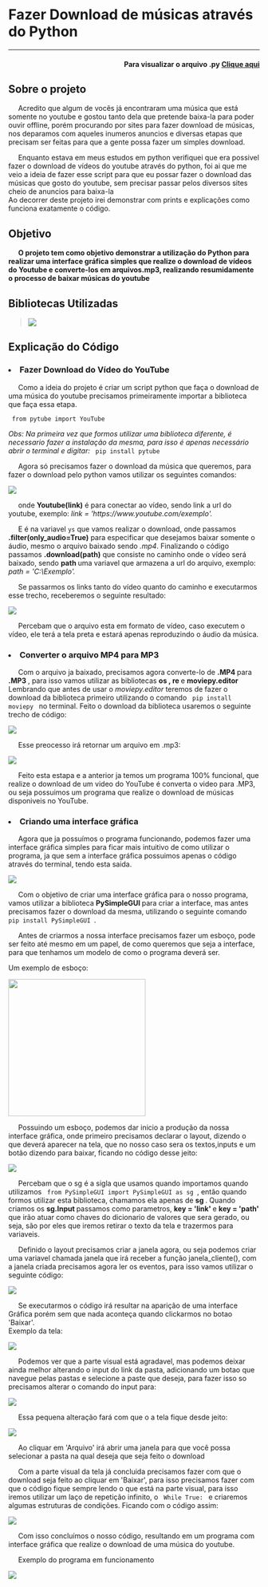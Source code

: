 <h1> Fazer Download de músicas através do Python </h1>
<hr>

<h4 align='right'>Para visualizar o arquivo .py <a href='Mp3_Downloader.py'> Clique aqui </a> </h4>


<h2>Sobre o projeto </h2>
<p>&nbsp;&nbsp;&nbsp;&nbsp;   Acredito que algum de vocês já encontraram uma música que está somente no youtube e gostou tanto dela que pretende baixa-la para poder ouvir offline, porém procurando por sites para fazer download de músicas, nos deparamos com aqueles inumeros anuncios e diversas etapas que precisam ser feitas para que a gente possa fazer um simples download. </p>
<p>&nbsp;&nbsp;&nbsp;&nbsp;   Enquanto estava em meus estudos em python verifiquei que era possivel fazer o download de vídeos do youtube através do python, foi ai que me veio a ideia de fazer esse script para que eu possar fazer o download das músicas que gosto do youtube, sem precisar passar pelos diversos sites cheio de anuncios para baixa-la <br>
Ao decorrer deste projeto irei demonstrar com prints e explicações como funciona exatamente o código. </p>


<h2>Objetivo</h2>
<p>&nbsp;&nbsp;&nbsp;&nbsp;   <b> O projeto tem como objetivo demonstrar a utilização do Python para realizar uma interface gráfica simples que realize o download de vídeos do Youtube e converte-los em arquivos.mp3, realizando resumidamente o processo de baixar músicas do youtube</b></p>


<h2>Bibliotecas Utilizadas </h2>
<blockquote>
    <img src='Imagens/bibliotecas.png'>
</blockquote>

<h2> Explicação do Código</h2>


<h3><li>  Fazer Download do Vídeo do YouTube  </li></h3>

<p>&nbsp;&nbsp;&nbsp;&nbsp;      Como a ideia do projeto é criar um script python que faça o download de uma música do youtube precisamos primeiramente importar a biblioteca que faça essa etapa.  </p>
<code> from pytube import YouTube </code>

<i>Obs: Na primeira vez que formos utilizar uma biblioteca diferente, é necessario fazer a instalação da mesma, para isso é apenas necessário abrir o terminal e digitar:</i>
    <code> pip install pytube </code>
  
   <p >&nbsp;&nbsp;&nbsp;&nbsp;    Agora só precisamos fazer o download da música que queremos, para fazer o download pelo python vamos utilizar os seguintes comandos:  </p>
<img src='Imagens/exemplo_pytube.png' align='center'>

<p>&nbsp;&nbsp;&nbsp;&nbsp;   onde <b>Youtube(link)</b> é para conectar ao vídeo, sendo link a url do youtube, exemplo: <i> link = 'https://www.youtube.com/exemplo'.</i>
<br>
    <p >&nbsp;&nbsp;&nbsp;&nbsp;   E é na variavel <code>ys</code> que vamos realizar o download, onde passamos <b>.filter(only_audio=True)</b> para especificar que desejamos baixar somente o áudio, mesmo o arquivo baixado sendo <i>.mp4</i>.   Finalizando o código passamos <b>.download(path)</b> que consiste no caminho onde o vídeo será baixado, sendo <b> path </b> uma variavel que armazena a url do arquivo, exemplo: <i> path = 'C:\Exemplo'. </i> </p>
    <p> &nbsp;&nbsp;&nbsp;&nbsp; Se passarmos os links tanto do vídeo quanto do caminho e executarmos esse trecho, receberemos o seguinte  resultado: </p>
<img src='Imagens/exemplo_musica.mp4.png'>
    <p>&nbsp;&nbsp;&nbsp;&nbsp;   Percebam que o arquivo esta em formato de vídeo, caso executem o vídeo, ele terá a tela preta e estará apenas
reproduzindo o áudio da música. </p>


<h3><li>  Converter o arquivo MP4 para MP3  </li></h3>
 <p>&nbsp;&nbsp;&nbsp;&nbsp;   Com o arquivo ja baixado, precisamos agora converte-lo de <b>.MP4 </b> para <b> .MP3 </b>, para isso vamos utilizar as bibliotecas <b> os , re </b> e <b>moviepy.editor </b> Lembrando que antes de usar o <i>moviepy.editor </i> teremos de fazer o download da biblioteca primeiro utilizando o comando <code> pip install moviepy </code> no terminal. Feito o download da biblioteca usaremos o seguinte trecho de código: </p>
    <img src='Imagens/exemplo_conversor.png'>
<p >&nbsp;&nbsp;&nbsp;&nbsp;   Esse preocesso irá retornar um arquivo em .mp3: </p>
    <img src='Imagens/exemplo_mp3.png'>
<p>&nbsp;&nbsp;&nbsp;&nbsp;   Feito esta estapa e a anterior ja temos um programa 100% funcional, que realize o download de um video do YouTube é converta o video para .MP3, ou seja possuimos um programa que realize o download de músicas disponiveis no YouTube. </p>



<h3><li>  Criando uma interface gráfica  </li></h3>
<p >&nbsp;&nbsp;&nbsp;&nbsp;   Agora que ja possuímos o programa funcionando, podemos fazer uma interface gráfica simples para ficar mais intuitivo de como utilizar o programa, ja que sem a interface gráfica possuimos apenas o código através do terminal, tendo esta saida. </p>
    <img src='Imagens/exemplo_sem_interface.png'>
<p >&nbsp;&nbsp;&nbsp;&nbsp;   Com o objetivo de criar uma interface gráfica para o nosso programa, vamos utilizar a biblioteca <b> PySimpleGUI </b> para criar a interface, mas antes precisamos fazer o download da mesma, utilizando o seguinte comando <code> pip install PySimpleGUI </code>.  </p>
<p >&nbsp;&nbsp;&nbsp;&nbsp;  Antes de criarmos a nossa interface precisamos fazer um esboço, pode ser feito até mesmo em um papel, de como queremos que seja a interface, para que tenhamos um modelo de como o programa deverá ser. </p>
<p > Um exemplo de esboço: </p>
<img src='Imagens/esboço.png' width='275px'>
<p >&nbsp;&nbsp;&nbsp;&nbsp;  Possuindo um esboço, podemos dar inicio a produção da nossa interface gráfica, onde primeiro precisamos declarar o layout, dizendo o que deverá aparecer na tela, que no nosso caso sera os textos,inputs e um botão dizendo para baixar, ficando no código desse jeito: </p>
    <img src='Imagens/exemplo_tela_teste.png'>
<p>&nbsp;&nbsp;&nbsp;&nbsp;  Percebam que o sg é a sigla que usamos quando importamos quando utilizamos <code> from PySimpleGUI import PySimpleGUI as sg </code>, então quando formos utilizar esta biblioteca, chamamos ela apenas de <b> sg </b>. Quando criamos os <b> sg.Input </b> passamos como parametros, <b> key = 'link' </b> e <b> key = 'path' </b> que irão atuar como chaves do dicionario de valores que sera gerado, ou seja, são por eles que iremos retirar o texto da tela e trazermos para variaveis. </p>
<p >&nbsp;&nbsp;&nbsp;&nbsp;  Definido o layout precisamos criar a janela agora, ou seja podemos criar uma variavel chamada janela que irá receber a função janela_cliente(), com a janela criada precisamos agora ler os eventos, para isso vamos utilizar o seguinte código: </p>
    <img src='Imagens/exemplo_criar_tela.png'>
<p>&nbsp;&nbsp;&nbsp;&nbsp;  Se executarmos o código irá resultar na aparição de uma interface Gráfica porém sem que nada aconteça quando clickarmos no botao 'Baixar'. <br>
Exemplo da tela: </p>
<img src='Imagens/exemplo_tela_v1.png'>
<p >&nbsp;&nbsp;&nbsp;&nbsp;  Podemos ver que a parte visual está agradavel, mas podemos deixar ainda melhor alterando o input do link da pasta, adicionando um botao que navegue pelas pastas e selecione a paste que deseja, para fazer isso so precisamos alterar o comando do input para:</p>
    <img src='Imagens/exemplo_select.png'>
<p>&nbsp;&nbsp;&nbsp;&nbsp;  Essa pequena alteração fará com que o a tela fique desde jeito: </p>
    <img src='Imagens/exemplo_tela_v2.png'>
<p>&nbsp;&nbsp;&nbsp;&nbsp;  Ao cliquar em 'Arquivo' irá abrir uma janela para que você possa selecionar a pasta na qual deseja que seja feito o download </p>  
<p>&nbsp;&nbsp;&nbsp;&nbsp;  Com a parte visual da tela já concluida precisamos fazer com que o download seja feito ao cliquar em 'Baixar', para isso precisamos fazer com que o código fique sempre lendo o que está na parte visual, para isso iremos utilizar um laço de repetição infinito, o <code> While True: </code> e criaremos algumas estruturas de condições. Ficando com o código assim: </p>
    <img src='Imagens/exemplo_while.png'>
<p>&nbsp;&nbsp;&nbsp;&nbsp;  Com isso concluímos o nosso código, resultando em um programa com interface gráfica que realize o download de uma música do youtube. </p> 
<p>&nbsp;&nbsp;&nbsp;&nbsp;  Exemplo do programa em funcionamento </p>
    <img src="Imagens/amostra.gif">